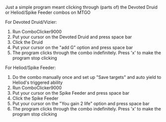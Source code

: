 Just a simple program meant clicking through (parts of) the Devoted Druid or Heliod/Spike Feeder combos on MTGO

For Devoted Druid/Vizier:
1) Run ComboClicker9000
2) Put your cursor on the Devoted Druid and press space bar
3) Click the Druid
4) Put your cursor on the "add G" option and press space bar
5) The program clicks through the combo indefinitely. Press 'x' to make the program stop clicking

For Heliod/Spike Feeder:
1) Do the combo manually once and set up "Save targets" and auto yield to Heliod's triggered ability
1) Run ComboClicker9000
2) Put your cursor on the Spike Feeder and press space bar
3) Click the Spike Feeder
4) Put your cursor on the "You gain 2 life" option and press space bar
5) The program clicks through the combo indefinitely. Press 'x' to make the program stop clicking
